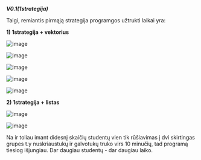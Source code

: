 ***V0.1(1strategija)***

Taigi, remiantis pirmąją strategija programgos užtrukti laikai yra:

**1) 1strategija + vektorius**

![image](https://user-images.githubusercontent.com/91281608/142682746-1f99173e-eea3-4f03-aee2-e75c37a8eab7.png)

![image](https://user-images.githubusercontent.com/91281608/142681638-e78d4249-3d48-40f7-a51d-f039b0d7d17e.png)

![image](https://user-images.githubusercontent.com/91281608/142681748-17c2d721-012a-4b81-b734-9c7124a5d468.png)

![image](https://user-images.githubusercontent.com/91281608/142681849-42e83093-7dae-48de-9ae5-ac527706d17c.png)

![image](https://user-images.githubusercontent.com/91281608/142682378-d0993d92-e029-4581-8d6f-5eac72cc7266.png)

**2) 1strategija + listas**

![image](https://user-images.githubusercontent.com/91281608/142684814-80bc537f-bc94-4256-9daf-c29a9a4d3d2b.png)

![image](https://user-images.githubusercontent.com/91281608/142684989-2b09d6df-27e4-48bd-a7d9-34813866f9f1.png)

Na ir toliau imant didesnį skaičių studentų vien tik rūšiavimas į dvi skirtingas grupes t.y nuskriaustukų ir galvotukų truko virs 10 minučių, tad programą tiesiog išjungiau. Dar daugiau studentų - dar daugiau laiko.



